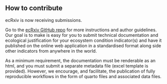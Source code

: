 ## How to contribute

ecRxiv is now receiving submissions. 

Go to the [ecRxiv GitHub repo](https://github.com/NINAnor/ecRxiv) for more instructions and author guidelines. 
Our goal is to make is easy for you to submit technical documentation and ecological justification for your ecosystem condition indicator(s) and have it published on the online web application in a standardised format along side other indicators from anywhere in the world.

As a minimum requirement, the documentation must be renderable as an html, and you must submit a separate metadata file (excel template is provided). However, we encourage, and facilitate, the publication of fully reproducible workflows in the form of quarto files and associated data files.

